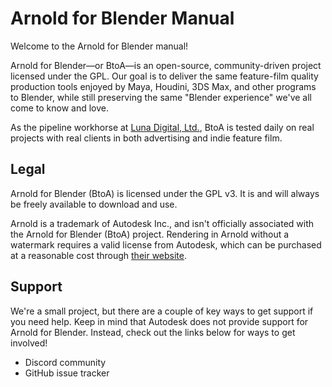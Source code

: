 # Arnold for Blender Manual

Welcome to the Arnold for Blender manual!

Arnold for Blender—or BtoA—is an open-source, community-driven project licensed under the GPL. Our goal is to deliver the same feature-film quality production tools enjoyed by Maya, Houdini, 3DS Max, and other programs to Blender, while still preserving the same "Blender experience" we've all come to know and love.

As the pipeline workhorse at [Luna Digital, Ltd.](https://www.lunadigital.tv), BtoA is tested daily on real projects with real clients in both advertising and indie feature film.

## Legal
Arnold for Blender (BtoA) is licensed under the GPL v3. It is and will always be freely available to download and use.

Arnold is a trademark of Autodesk Inc., and isn't officially associated with the Arnold for Blender (BtoA) project. Rendering in Arnold without a watermark requires a valid license from Autodesk, which can be purchased at a reasonable cost through [their website](https://www.autodesk.com/products/arnold/overview?term=1-YEAR&tab=subscription).

## Support
We're a small project, but there are a couple of key ways to get support if you need help. Keep in mind that Autodesk does not provide support for Arnold for Blender. Instead, check out the links below for ways to get involved!

* Discord community
* GitHub issue tracker